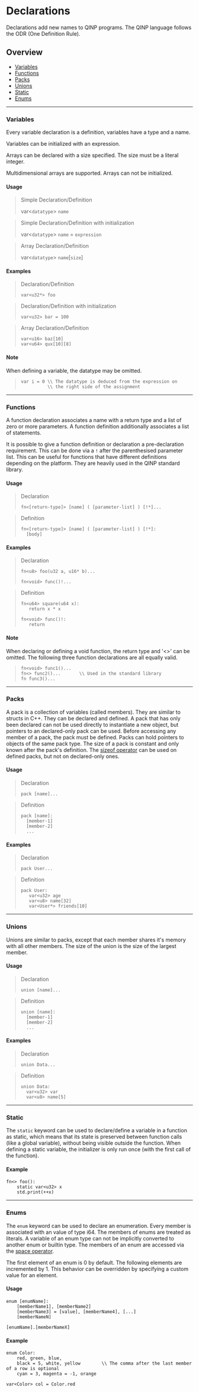 # Declarations

Declarations add new names to QINP programs.
The QINP language follows the ODR (One Definition Rule).

## Overview
 - [Variables](#variables)
 - [Functions](#functions)
 - [Packs](#packs)
 - [Unions](#unions)
 - [Static](#static)
 - [Enums](#enums)

---

### Variables
Every variable declaration is a definition, variables have a type and a name.

Variables can be initialized with an expression.

Arrays can be declared with a size specified. The size must be a literal integer.

Multidimensional arrays are supported.
Arrays can not be initialized.

#### Usage

> Simple Declaration/Definition
>
> var<`datatype`> `name`

> Simple Declaration/Definition with initialization
>
> var<`datatype`> `name` = `expression`

> Array Declaration/Definition
>
> var<`datatype`> `name`[`size`]

#### Examples

> Declaration/Definition
> ```qinp
> var<u32*> foo
> ```

> Declaration/Definition with initialization
> ```qinp
> var<u32> bar = 100
> ```

> Array Declaration/Definition
> ```qinp
> var<u16> baz[10]
> var<u64> qux[10][8]
> ```

#### Note

When defining a variable, the datatype may be omitted.
> ```qinp
> var i = 0 \\ The datatype is deduced from the expression on
>           \\ the right side of the assignment
> ```

---

### Functions

A function declaration associates a name with a return type and a list of zero or more parameters.
A function definition additionally associates a list of statements.

It is possible to give a function definition or declaration a pre-declaration requirement. This can be done via a `!` after the parenthesised parameter list.
This can be useful for functions that have different definitions depending on the platform.
They are heavily used in the QINP standard library.

#### Usage

> Declaration
> ```qinp
> fn<[return-type]> [name] ( [parameter-list] ) [!*]...
> ```

> Definition
> ```qinp
> fn<[return-type]> [name] ( [parameter-list] ) [!*]:
> 	[body]

#### Examples

> Declaration
> ```qinp
> fn<u8> foo(u32 a, u16* b)...
> ```
> ```qinp
> fn<void> func()!...
> ```

> Definition
> ```qinp
> fn<u64> square(u64 x):
>    return x * x
> ```
> ```qinp
> fn<void> func()!:
>    return
> ```

#### Note

When declaring or defining a void function, the return type and '<>' can be omitted.
The following three function declarations are all equally valid.

> ```qinp
> fn<void> func1()...
> fn<> func2()...		\\ Used in the standard library
> fn func3()...
> ```

---

### Packs

A pack is a collection of variables (called members). They are similar to structs in C++.
They can be declared and defined.
A pack that has only been declared can not be used directly to instantiate a new object, but pointers to an declared-only pack can be used.
Before accessing any member of a pack, the pack must be defined.
Packs can hold pointers to objects of the same pack type.
The size of a pack is constant and only known after the pack's definition. The [sizeof operator](./operators.md#sizeof) can be used on defined packs, but not on declared-only ones.

#### Usage

> Declaration
> ```qinp
> pack [name]...
> ```

> Definition
> ```qinp
> pack [name]:
> 	[member-1]
> 	[member-2]
> 	...
> ```

#### Examples

> Declaration
> ```qinp
> pack User...
> ```

> Definition
> ```qinp
> pack User:
>    var<u32> age
>    var<u8> name[32]
>    var<User*> friends[10]
> ```

---

### Unions

Unions are similar to packs, except that each member shares it's memory with all other members.
The size of the union is the size of the largest member.

#### Usage

> Declaration
> ```qinp
> union [name]...
> ```

> Definition
> ```qinp
> union [name]:
> 	[member-1]
> 	[member-2]
> 	...
> ```

#### Examples

> Declaration
> ```qinp
> union Data...
> ```

> Definition
> ```qinp
> union Data:
> 	var<u32> var
> 	var<u8> name[5]
> ```

---

### Static

The `static` keyword can be used to declare/define a variable in a function as static, which means that its state is preserved between function calls (like a global variable), without being visible outside the function. When defining a static variable, the initializer is only run once (with the first call of the function).

#### Example

```qinp
fn<> foo():
	static var<u32> x
	std.print(++x)
```

---

### Enums

The `enum` keyword can be used to declare an enumeration.
Every member is associated with an value of type i64.
The members of enums are treated as literals.
A variable of an enum type can not be implicitly converted to another enum or builtin type.
The members of an enum are accessed via the [space operator](./operators.md#namespace).

The first element of an enum is 0 by default. The following elements are incremented by 1.
This behavior can be overridden by specifying a custom value for an element.

#### Usage

```qinp
enum [enumName]:
	[memberName1], [memberName2]
	[memberName3] = [value], [memberName4], [...]
	[memberNameN]

[enumName].[memberNameX]
```

#### Example

```qinp
enum Color:
	red, green, blue,
	black = 5, white, yellow		\\ The comma after the last member of a row is optional
	cyan = 3, magenta = -1, orange

var<Color> col = Color.red
```